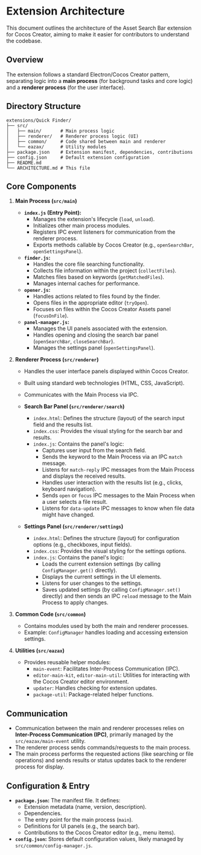 # Extension Architecture

This document outlines the architecture of the Asset Search Bar extension for Cocos Creator, aiming to make it easier for contributors to understand the codebase.

## Overview

The extension follows a standard Electron/Cocos Creator pattern, separating logic into a **main process** (for background tasks and core logic) and a **renderer process** (for the user interface).

## Directory Structure

```
extensions/Quick Finder/
├── src/
│   ├── main/       # Main process logic
│   ├── renderer/   # Renderer process logic (UI)
│   ├── common/     # Code shared between main and renderer
│   └── eazax/      # Utility modules
├── package.json    # Extension manifest, dependencies, contributions
├── config.json     # Default extension configuration
├── README.md
└── ARCHITECTURE.md # This file
```

## Core Components

1.  **Main Process (`src/main`)**
    *   **`index.js` (Entry Point):**
        *   Manages the extension's lifecycle (`load`, `unload`).
        *   Initializes other main process modules.
        *   Registers IPC event listeners for communication from the renderer process.
        *   Exports methods callable by Cocos Creator (e.g., `openSearchBar`, `openSettingsPanel`).
    *   **`finder.js`:**
        *   Handles the core file searching functionality.
        *   Collects file information within the project (`collectFiles`).
        *   Matches files based on keywords (`getMatchedFiles`).
        *   Manages internal caches for performance.
    *   **`opener.js`:**
        *   Handles actions related to files found by the finder.
        *   Opens files in the appropriate editor (`tryOpen`).
        *   Focuses on files within the Cocos Creator Assets panel (`focusOnFile`).
    *   **`panel-manager.js`:**
        *   Manages the UI panels associated with the extension.
        *   Handles opening and closing the search bar panel (`openSearchBar`, `closeSearchBar`).
        *   Manages the settings panel (`openSettingsPanel`).

2.  **Renderer Process (`src/renderer`)**
    *   Handles the user interface panels displayed within Cocos Creator.
    *   Built using standard web technologies (HTML, CSS, JavaScript).
    *   Communicates with the Main Process via IPC.

    *   **Search Bar Panel (`src/renderer/search`)**
        *   `index.html`: Defines the structure (layout) of the search input field and the results list.
        *   `index.css`: Provides the visual styling for the search bar and results.
        *   `index.js`: Contains the panel's logic:
            *   Captures user input from the search field.
            *   Sends the keyword to the Main Process via an IPC `match` message.
            *   Listens for `match-reply` IPC messages from the Main Process and displays the received results.
            *   Handles user interaction with the results list (e.g., clicks, keyboard navigation).
            *   Sends `open` or `focus` IPC messages to the Main Process when a user selects a file result.
            *   Listens for `data-update` IPC messages to know when file data might have changed.

    *   **Settings Panel (`src/renderer/settings`)**
        *   `index.html`: Defines the structure (layout) for configuration options (e.g., checkboxes, input fields).
        *   `index.css`: Provides the visual styling for the settings options.
        *   `index.js`: Contains the panel's logic:
            *   Loads the current extension settings (by calling `ConfigManager.get()` directly).
            *   Displays the current settings in the UI elements.
            *   Listens for user changes to the settings.
            *   Saves updated settings (by calling `ConfigManager.set()` directly) and then sends an IPC `reload` message to the Main Process to apply changes.

3.  **Common Code (`src/common`)**
    *   Contains modules used by both the main and renderer processes.
    *   Example: `ConfigManager` handles loading and accessing extension settings.

4.  **Utilities (`src/eazax`)**
    *   Provides reusable helper modules:
        *   `main-event`: Facilitates Inter-Process Communication (IPC).
        *   `editor-main-kit`, `editor-main-util`: Utilities for interacting with the Cocos Creator editor environment.
        *   `updater`: Handles checking for extension updates.
        *   `package-util`: Package-related helper functions.

## Communication

*   Communication between the main and renderer processes relies on **Inter-Process Communication (IPC)**, primarily managed by the `src/eazax/main-event` utility.
*   The renderer process sends commands/requests to the main process.
*   The main process performs the requested actions (like searching or file operations) and sends results or status updates back to the renderer process for display.

## Configuration & Entry

*   **`package.json`:** The manifest file. It defines:
    *   Extension metadata (name, version, description).
    *   Dependencies.
    *   The entry point for the main process (`main`).
    *   Definitions for UI panels (e.g., the search bar).
    *   Contributions to the Cocos Creator editor (e.g., menu items).
*   **`config.json`:** Stores default configuration values, likely managed by `src/common/config-manager.js`.
